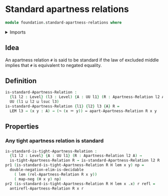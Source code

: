 # Standard apartness relations

```agda
module foundation.standard-apartness-relations where
```

<details><summary>Imports</summary>

```agda
open import foundation.apartness-relations
open import foundation.decidable-types
open import foundation.law-of-excluded-middle
open import foundation.tight-apartness-relations

open import foundation.dependent-pair-types
open import foundation-core.identity-types
open import foundation-core.logical-equivalences
open import foundation-core.negation
open import foundation-core.universe-levels
```

</details>

## Idea

An apartness relation `#` is said to be standard if the law of excluded middle
implies that `#` is equivalent to negated equality.

## Definition

```agda
is-standard-Apartness-Relation :
  {l1 l2 : Level} (l3 : Level) {A : UU l1} (R : Apartness-Relation l2 A) →
  UU (l1 ⊔ l2 ⊔ lsuc l3)
is-standard-Apartness-Relation {l1} {l2} l3 {A} R =
  LEM l3 → (x y : A) → (¬ (x ＝ y)) ↔ apart-Apartness-Relation R x y
```

## Properties

### Any tight apartness relation is standard

```agda
is-standard-is-tight-Apartness-Relation :
  {l1 l2 : Level} {A : UU l1} (R : Apartness-Relation l2 A) →
  is-tight-Apartness-Relation R → is-standard-Apartness-Relation l2 R
pr1 (is-standard-is-tight-Apartness-Relation R H lem x y) np =
  double-negation-elim-is-decidable
    ( lem (rel-Apartness-Relation R x y))
    ( map-neg (H x y) np)
pr2 (is-standard-is-tight-Apartness-Relation R H lem x .x) r refl =
  antirefl-Apartness-Relation R x r
```
